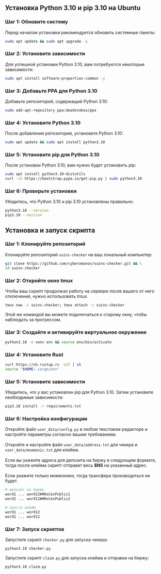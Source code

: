 ## Установка Python 3.10 и pip 3.10 на Ubuntu

### Шаг 1: Обновите систему

Перед началом установки рекомендуется обновить системные пакеты:

```bash
sudo apt update && sudo apt upgrade -y
```

### Шаг 2: Установите зависимости
Для успешной установки Python 3.10, вам потребуются некоторые зависимости:

```bash
sudo apt install software-properties-common -y
```

### Шаг 3: Добавьте PPA для Python 3.10

Добавьте репозиторий, содержащий Python 3.10:
```bash
sudo add-apt-repository ppa:deadsnakes/ppa
```

### Шаг 4: Установите Python 3.10
После добавления репозитория, установите Python 3.10:

```bash
sudo apt update && sudo apt install python3.10
```

### Шаг 5: Установите pip для Python 3.10
После установки Python 3.10, вам нужно будет установить pip:

```bash
sudo apt install python3.10-distutils
curl -sS https://bootstrap.pypa.io/get-pip.py | sudo python3.10
```

### Шаг 6: Проверьте установки
Убедитесь, что Python 3.10 и pip 3.10 установлены правильно:

```bash
python3.10 --version
pip3.10 --version
```

## Установка и запуск скрипта

### Шаг 1: Клонируйте репозиторий
Клонируйте репозиторий `suins-checker` на ваш локальный компьютер:

```bash
git clone https://github.com/cyberomanov/suins-checker.git && \
cd suins-checker
```
### Шаг 2: Откройте окно tmux
Чтобы ваш скрипт продолжал работу на сервере после вашего от него отключения, нужно использовать _tmux_.

```bash
tmux new -s suins-checker; tmux attach -t suins-checker
```
Этой же командой вы можете подключаться к старому окну, чтобы наблюдать за прогрессом.
### Шаг 3: Создайте и активируйте виртуальное окружение

```bash
python3.10 -m venv env && source env/bin/activate
```

### Шаг 4: Установите Rust
```bash
curl https://sh.rustup.rs -sSf | sh
source "$HOME/.cargo/env"
```

### Шаг 5: Установите зависимости
Убедитесь, что у вас установлен pip для Python 3.10. Затем установите необходимые зависимости:

```bash
pip3.10 install -r requirements.txt
```

### Шаг 6: Настройка конфигурации
Откройте файл `user_data/config.py` в любом текстовом редакторе и настройте параметры согласно вашим требованиям.
<br><br>Откройте и настройте файл `user_data/address.txt` для чекера и `user_data/mnemonic.txt` для клейма.
<br><br>Если вы укажите адреса для депозита на биржу в следующем формате, тогда после клейма скрипт отправит весь **$NS** на указанный адрес.
<br><br>Если укажите только мнемоники, тогда трансфера производиться не будет.
```bash
# депозит на биржу
word1 ... word12##0xCexPublic1
word1 ... word12##0xCexPublic2

# просто клейм
word1 ... word12
word1 ... word12
```

### Шаг 7: Запуск скриптов

Запустите скрипт `checker.py` для запуска чекера:

```bash
python3.10 checker.py
```

Запустите скрипт `claim.py` для запуска клейма и отправки на биржу:

```bash
python3.10 claim.py
```


